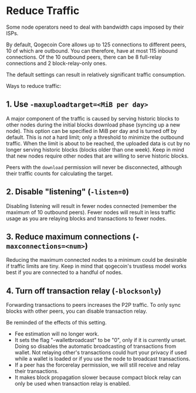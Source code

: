 Reduce Traffic
==============

Some node operators need to deal with bandwidth caps imposed by their ISPs.

By default, Qogecoin Core allows up to 125 connections to different peers, 10 of
which are outbound. You can therefore, have at most 115 inbound connections.
Of the 10 outbound peers, there can be 8 full-relay connections and 2
block-relay-only ones.

The default settings can result in relatively significant traffic consumption.

Ways to reduce traffic:

## 1. Use `-maxuploadtarget=<MiB per day>`

A major component of the traffic is caused by serving historic blocks to other nodes
during the initial blocks download phase (syncing up a new node).
This option can be specified in MiB per day and is turned off by default.
This is *not* a hard limit; only a threshold to minimize the outbound
traffic. When the limit is about to be reached, the uploaded data is cut by no
longer serving historic blocks (blocks older than one week).
Keep in mind that new nodes require other nodes that are willing to serve
historic blocks.

Peers with the `download` permission will never be disconnected, although their traffic counts for
calculating the target.

## 2. Disable "listening" (`-listen=0`)

Disabling listening will result in fewer nodes connected (remember the maximum of 10
outbound peers). Fewer nodes will result in less traffic usage as you are relaying
blocks and transactions to fewer nodes.

## 3. Reduce maximum connections (`-maxconnections=<num>`)

Reducing the maximum connected nodes to a minimum could be desirable if traffic
limits are tiny. Keep in mind that qogecoin's trustless model works best if you are
connected to a handful of nodes.

## 4. Turn off transaction relay (`-blocksonly`)

Forwarding transactions to peers increases the P2P traffic. To only sync blocks
with other peers, you can disable transaction relay.

Be reminded of the effects of this setting.

- Fee estimation will no longer work.
- It sets the flag "-walletbroadcast" to be "0", only if it is currently unset.
  Doing so disables the automatic broadcasting of transactions from wallet. Not
  relaying other's transactions could hurt your privacy if used while a wallet
  is loaded or if you use the node to broadcast transactions.
- If a peer has the forcerelay permission, we will still receive and relay
  their transactions.
- It makes block propagation slower because compact block relay can only be
  used when transaction relay is enabled.
